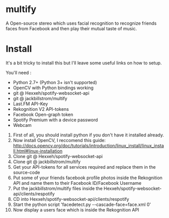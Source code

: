multify
=======

A Open-source stereo which uses facial recognition to recognize friends faces from Facebook and then play their mutual taste of music. 


Install
=======

It's a bit tricky to install this but I'll leave some useful links on how to setup.

You'll need :

 * Python 2.7+ (Python 3+ isn't supported)
 * OpenCV with Python bindings working
 * git @ Hexxeh/spotify-websocket-api
 * git @ jackbillstrom/multify
 * Last.FM API-Key
 * Rekognition V2 API-tokens
 * Facebook Open-graph token
 * Spotify Premium with a device password
 * Webcam


1. First of all, you should install python if you don't have it installed already. 
2. Now install OpenCV, I reccomend this guide: http://docs.opencv.org/doc/tutorials/introduction/linux_install/linux_install.html#linux-installation
3. Clone git @ Hexxeh/spotify-websocket-api 
4. Clone git @ jackbillstrom/multify
5. Get your API-tokens for all services required and replace them in the source-code
6. Put some of your friends facebook profile photos inside the Rekognition API and name them to their Facebook ID/Facebook Username
6. Put the jackbillstrom/multify files inside the Hexxeh/spotify-websocket-api/clients/respotify
7. CD into Hexxeh/spotify-websocket-api/clients/respotify
8. Start the python script 'facedetect.py --cascade-face=face.xml 0'
9. Now display a users face which is inside the Rekognition API
